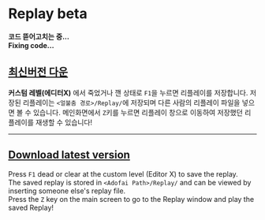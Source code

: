 # Replay beta 
**코드 뜯어고치는 중...**    
**Fixing code...**

## [최신버전 다운](https://github.com/NoBrain0917/Replay/releases)

**커스텀 레벨(에디터X)** 에서 죽었거나 깬 상태로 ```F1```을 누르면 리플레이를 저장합니다.
저장된 리플레이는 ```<얼불춤 경로>/Replay/```에 저장되며 다른 사람의 리플레이 파일을 넣으면 볼 수 있습니다.
메인화면에서 ```Z```키를 누르면 리플레이 창으로 이동하여 저장했던 리플레이를 재생할 수 있습니다!

---

## [Download latest version](https://github.com/NoBrain0917/Replay/releases)

Press ``F1`` dead or clear at the custom level (Editor X) to save the replay.    
The saved replay is stored in `<Adofai Path>/Replay/` and can be viewed by inserting someone else's replay file.    
Press the ``Z`` key on the main screen to go to the Replay window and play the saved Replay!   
